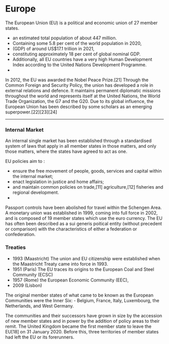 # Europe

The European Union (EU) is a political and economic union of 27 member states.

- an estimated total population of about 447 million. 
- Containing some 5.8 per cent of the world population in 2020,
- (GDP) of around US$17.1 trillion in 2021,
- constituting approximately 18 per cent of global nominal GDP.
- Additionally, all EU countries have a very high Human Development Index according to the United Nations Development Programme.
-

In 2012, the EU was awarded the Nobel Peace Prize.[21] Through the Common Foreign and Security Policy, the union has developed a role in external relations and defence. It maintains permanent diplomatic missions throughout the world and represents itself at the United Nations, the World Trade Organization, the G7 and the G20. Due to its global influence, the European Union has been described by some scholars as an emerging superpower.[22][23][24]

---

### Internal Market

An internal single market has been established through a standardised system of laws that apply in all member states in those matters, and only those matters, where the states have agreed to act as one. 

EU policies aim to :
- ensure the free movement of people, goods, services and capital within the internal market;
- enact legislation in justice and home affairs;
- and maintain common policies on trade,[11] agriculture,[12] fisheries and regional development.
-

Passport controls have been abolished for travel within the Schengen Area.
A monetary union was established in 1999, coming into full force in 2002, and is composed of 19 member states which use the euro currency.
The EU has often been described as a sui generis poitical entity (without precedent or comparison) with the characteristics of either a federation or confederation.

### Treaties

- 1993 (Maastricht) The union and EU citizenship were established when the Maastricht Treaty came into force in 1993.
- 1951 (Paris) The EU traces its origins to the European Coal and Steel Community (ECSC) 
- 1957 (Rome) the European Economic Community (EEC),
- 2009 (Lisbon)

The original member states of what came to be known as the European Communities were the Inner Six:
    - Belgium, France, Italy, Luxembourg, the Netherlands, and West Germany.

The communities and their successors have grown in size by the accession of new member states and in power by the addition of policy areas to their remit. The United Kingdom became the first member state to leave the EU[18] on 31 January 2020. Before this, three territories of member states had left the EU or its forerunners. 

